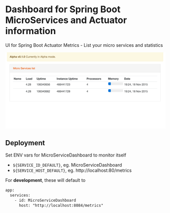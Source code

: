 # Dashboard for Spring Boot MicroServices and Actuator information

UI for Spring Boot Actuator Metrics - List your micro services and statistics

![Screenshot of Dashboard](docs/screenshots/dashboard.png)

## Deployment

Set ENV vars for MicroServiceDashboard to monitor itself

* `${SERVICE_ID_DEFAULT}`, eg. MicroServiceDashboard
* `${SERVICE_HOST_DEFAULT}`, eg. http://localhost:80/metrics

For **development**, these will default to

```
app:
  services:
    - id: MicroServiceDashboard
      host: "http://localhost:8084/metrics"
```
